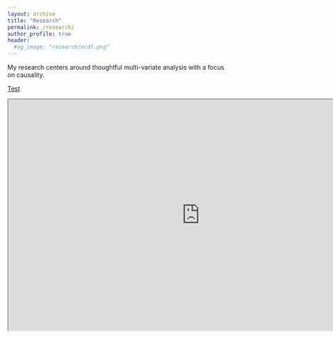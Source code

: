 ```yaml
---
layout: archive
title: "Research"
permalink: /research/
author_profile: true
header:
  #og_image: "research/ecdf.png"
---
```


My research centers around thoughtful multi-variate analysis with a focus on causality.

[Test](https://plotly-animated-scraper.herokuapp.com)


  <iframe src="https://plotly-animated-scraper.herokuapp.com" width="860px" height="520px"></iframe>
